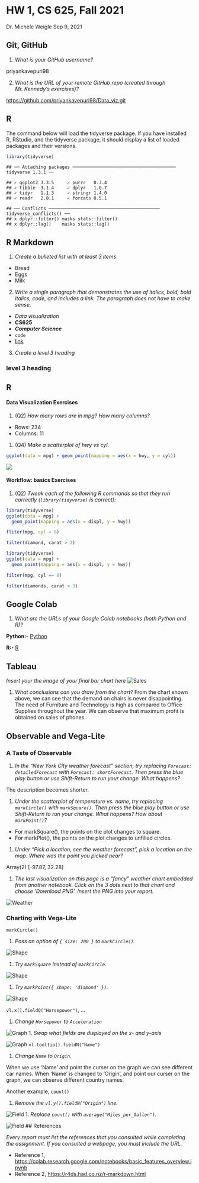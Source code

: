 HW 1, CS 625, Fall 2021
================
Dr. Michele Weigle
Sep 9, 2021

## Git, GitHub

1.  *What is your GitHub username?*

priyankavepuri98

2.  *What is the URL of your remote GitHub repo (created through
    Mr. Kennedy’s exercises)?*

<https://github.com/priyankavepuri98/Data_viz.git>

## R

The command below will load the tidyverse package. If you have installed
R, RStudio, and the tidyverse package, it should display a list of
loaded packages and their versions.

``` r
library(tidyverse)
```

    ## ── Attaching packages ─────────────────────────────────────── tidyverse 1.3.1 ──

    ## ✓ ggplot2 3.3.5     ✓ purrr   0.3.4
    ## ✓ tibble  3.1.4     ✓ dplyr   1.0.7
    ## ✓ tidyr   1.1.3     ✓ stringr 1.4.0
    ## ✓ readr   2.0.1     ✓ forcats 0.5.1

    ## ── Conflicts ────────────────────────────────────────── tidyverse_conflicts() ──
    ## x dplyr::filter() masks stats::filter()
    ## x dplyr::lag()    masks stats::lag()

## R Markdown

1.  *Create a bulleted list with at least 3 items*

-   Bread
-   Eggs
-   Milk

2.  *Write a single paragraph that demonstrates the use of italics,
    bold, bold italics, code, and includes a link. The paragraph does
    not have to make sense.*

-   *Data visualization*
-   **CS625**
-   ***Computer Science***
-   `code`
-   [link](https://www.odu.edu)

3.  *Create a level 3 heading*

### level 3 heading

## R

#### Data Visualization Exercises

1.  (Q2) *How many rows are in mpg? How many columns?*

-   Rows: 234
-   Columns: 11

1.  (Q4) *Make a scatterplot of hwy vs cyl.*

``` r
ggplot(data = mpg) + geom_point(mapping = aes(x = hwy, y = cyl))
```

![](report_files/figure-gfm/unnamed-chunk-2-1.png)<!-- -->

#### Workflow: basics Exercises

1.  (Q2) *Tweak each of the following R commands so that they run
    correctly (`library(tidyverse)` is correct):*

``` r
library(tidyverse)
ggplot(dota = mpg) + 
  geom_point(mapping = aes(x = displ, y = hwy))

fliter(mpg, cyl = 8)

filter(diamond, carat > 3)
```

``` r
library(tidyverse)
ggplot(data = mpg) + 
  geom_point(mapping = aes(x = displ, y = hwy))

filter(mpg, cyl == 8)

filter(diamonds, carat > 3)
```

## Google Colab

1.  *What are the URLs of your Google Colab notebooks (both Python and
    R)?*

**Python:-**
[Python](https://colab.research.google.com/drive/1LYOt0plk1W3ug7LEOB8mdv7-G5usZce1?usp=sharing)

**R:-**
[R](https://colab.research.google.com/drive/1NeTCTCFNGoZ-_xKirGhOJW2mCJhnJI-k?usp=sharing)

## Tableau

*Insert your the image of your final bar chart here*
![Sales](Bar%20chart%20for%20Sales%20in%20Central.png)

1.  *What conclusions can you draw from the chart?* From the chart shown
    above, we can see that the demand on chairs is never disappointing.
    The need of Furniture and Technology is high as compared to Office
    Supplies throughout the year. We can observe that maximum profit is
    obtained on sales of phones.

## Observable and Vega-Lite

### A Taste of Observable

1.  *In the “New York City weather forecast” section, try replacing
    `Forecast: detailedForecast` with `Forecast: shortForecast`. Then
    press the blue play button or use Shift-Return to run your change.
    What happens?*

The description becomes shorter.

1.  *Under the scatterplot of temperature vs. name, try replacing
    `markCircle()` with `markSquare()`. Then press the blue play button
    or use Shift-Return to run your change. What happens? How about
    `markPoint()`?*

-   For markSquare(), the points on the plot changes to square.
-   For markPlot(), the points on the plot changes to unfilled circles.

1.  *Under “Pick a location, see the weather forecast”, pick a location
    on the map. Where was the point you picked near?*

Array(2) \[-97.87, 32.28\]

1.  *The last visualization on this page is a “fancy” weather chart
    embedded from another notebook. Click on the 3 dots next to that
    chart and choose ‘Download PNG’. Insert the PNG into your report.*

![Weather](Weather%20Chart.png)

### Charting with Vega-Lite

`markCircle()`

1.  *Pass an option of `{ size: 200 }` to `markCircle()`.*

![Shape](200.png)

1.  *Try `markSquare` instead of `markCircle`.*

![Shape](Square.png)

1.  *Try `markPoint({ shape: 'diamond' })`.*

![Shape](diamond.png)

`vl.x().fieldQ("Horsepower")`, …

1.  *Change `Horsepower` to `Acceleration`*

![Graph](Acceleration.png) 1. *Swap what fields are displayed on the x-
and y-axis*

![Graph](Swap.png) `vl.tooltip().fieldN("Name")`

1.  *Change `Name` to `Origin`.*

When we use ‘Name’ and point the curser on the graph we can see
different car names. When ‘Name’ is changed to ‘Origin’, and point our
curser on the graph, we can observe different country names.

Another example, `count()`

1.  *Remove the `vl.y().fieldN("Origin")` line.*

![Field](Origin%20removed.png) 1. *Replace `count()` with
`average("Miles_per_Gallon")`.*

![Field](Replaced%20count.png) \#\# References

*Every report must list the references that you consulted while
completing the assignment. If you consulted a webpage, you must include
the URL.*

-   Reference 1,
    <https://colab.research.google.com/notebooks/basic_features_overview.ipynb>
-   Reference 2, <https://r4ds.had.co.nz/r-markdown.html>
